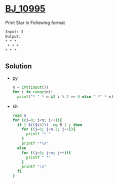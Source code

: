 # [BJ_10995](https://acmicpc.net/problem/10995)

Print Star in Following format

```txt
Input: 3
Output:
* * *
 * * *
* * *
```

## Solution

* py

  ```py
  n = int(input())
  for i in range(n):
    print("* " * n if i % 2 == 0 else " *" * n)
  ```

* sh

  ```sh
  read n
  for ((i=0; i<n; i++)){
    if [ $(($i%2)) -eq 0 ] ; then
      for ((j=0; j<n-1; j++)){
        printf "* "
      }
      printf "*\n"
    else
      for ((j=0; j<n; j++)){
        printf " *"
      }
      printf "\n"
    fi
  }
  ```
